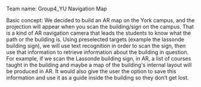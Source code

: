 Team name: Group4_YU Navigation Map

Basic concept:
             We decided to build an AR map on the York campus, and the projection will appear when you scan the building/sign on the campus. 
             That is a kind of AR navigation camera that leads the students to know what the path or the building is. 
             Using preselected targets (example the lassonde building sign), we will use text recognition in order to scan the sign, 
             then use that information to retrieve information about the building in question. For example, if we scan the Lassonde building sign, in AR, 
             a list of courses taught in the building and maybe a map of the building's internal layout will be produced in AR. 
             It would also give the user the option to save this information and use it as a guide inside the building so they don’t get lost. 
